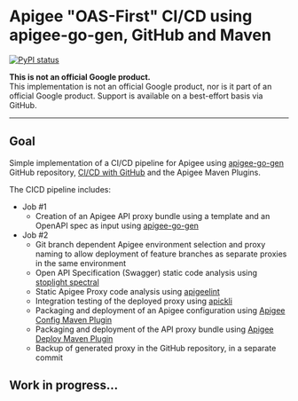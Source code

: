 # Apigee "OAS-First" CI/CD using apigee-go-gen, GitHub and Maven 

[![PyPI status](https://img.shields.io/pypi/status/ansicolortags.svg)](https://pypi.python.org/pypi/ansicolortags/) 

**This is not an official Google product.**<BR>This implementation is not an official Google product, nor is it part of an official Google product. Support is available on a best-effort basis via GitHub.

***

## Goal

Simple implementation of a CI/CD pipeline for Apigee using [apigee-go-gen](https://github.com/apigee/apigee-go-gen)
GitHub repository, [CI/CD with GitHub](https://docs.GitHub.com/ee/ci/introduction/) and the Apigee Maven Plugins. 

The CICD pipeline includes:

- Job #1
    - Creation of an Apigee API proxy bundle using a template and an OpenAPI spec as input using [apigee-go-gen](https://github.com/apigee/apigee-go-gen)
- Job #2
    - Git branch dependent Apigee environment selection and proxy naming to allow
    deployment of feature branches as separate proxies in the same environment
    - Open API Specification (Swagger) static code analysis using [stoplight spectral](https://github.com/stoplightio/spectral)
    - Static Apigee Proxy code analysis using [apigeelint](https://github.com/apigee/apigeelint)
    - Integration testing of the deployed proxy using
    [apickli](https://github.com/apickli/apickli)
    - Packaging and deployment of an Apigee configuration using
    [Apigee Config Maven Plugin](https://github.com/apigee/apigee-config-maven-plugin)
    - Packaging and deployment of the API proxy bundle using
    [Apigee Deploy Maven Plugin](https://github.com/apigee/apigee-deploy-maven-plugin)
    - Backup of generated proxy in the GitHub repository, in a separate commit



## Work in progress...
